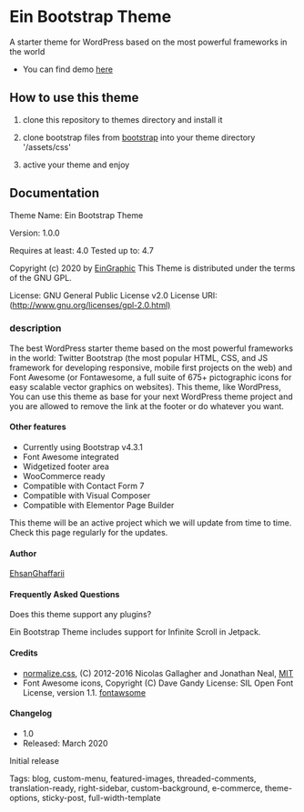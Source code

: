 # Ein Bootstrap Theme

A starter theme for WordPress based on the most powerful frameworks in the world

* You can find demo [here](https://goldupvc.ir/)

## How to use this theme

1. clone this repository to themes directory and install it

2. clone bootstrap files from [bootstrap](https://getbootstrap.com) into your theme directory '/assets/css'

3. active your theme and enjoy

## Documentation

Theme Name: Ein Bootstrap Theme

Version: 1.0.0

Requires at least: 4.0
Tested up to: 4.7

Copyright (c) 2020 by [EinGraphic](https://ehsanghaffarii.ir/)
This Theme is distributed under the terms of the GNU GPL.

License: GNU General Public License v2.0
License URI: (<http://www.gnu.org/licenses/gpl-2.0.html)>

### description

The best WordPress starter theme based on the most powerful frameworks in the world: Twitter Bootstrap (the most popular HTML, CSS, and JS framework for developing responsive, mobile first projects on the web) and Font Awesome (or Fontawesome, a full suite of 675+ pictographic icons for easy scalable vector graphics on websites). This theme, like WordPress, You can use this theme as base for your next WordPress theme project and you are allowed to remove the link at the footer or do whatever you want.

#### Other features

* Currently using Bootstrap v4.3.1
* Font Awesome integrated
* Widgetized footer area
* WooCommerce ready
* Compatible with Contact Form 7
* Compatible with Visual Composer
* Compatible with Elementor Page Builder

This theme will be an active project which we will update from time to time. Check this page regularly for the updates.

#### Author 

[EhsanGhaffarii](http://ehsanghaffarii.ir)

#### Frequently Asked Questions

Does this theme support any plugins?

Ein Bootstrap Theme includes support for Infinite Scroll in Jetpack.

#### Credits

* [normalize.css](http://necolas.github.io/normalize.css/), (C) 2012-2016 Nicolas Gallagher and Jonathan Neal, [MIT](http://opensource.org/licenses/MIT)
* Font Awesome icons, Copyright (C) Dave Gandy License: SIL Open Font License, version 1.1. [fontawsome](http://fontawesome.io/)

#### Changelog

* 1.0
* Released: March 2020

Initial release

Tags: blog, custom-menu, featured-images, threaded-comments, translation-ready, right-sidebar, custom-background, e-commerce, theme-options, sticky-post, full-width-template
